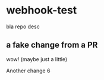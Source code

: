# webhook-test
bla repo desc

## a fake change from a PR
wow! (maybe just a little)

Another change 6
